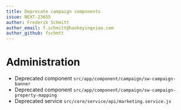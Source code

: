```yaml
---
title: Deprecate campaign components
issue: NEXT-23655
author: Frederik Schmitt
author_email: f.schmitt@haokeyingxiao.com
author_github: fschmtt
---
```

# Administration
* Deprecated component `src/app/component/campaign/sw-campaign-banner`
* Deprecated component `src/app/component/campaign/sw-campaign-property-mapping`
* Deprecated service `src/core/service/api/marketing.service.js`
